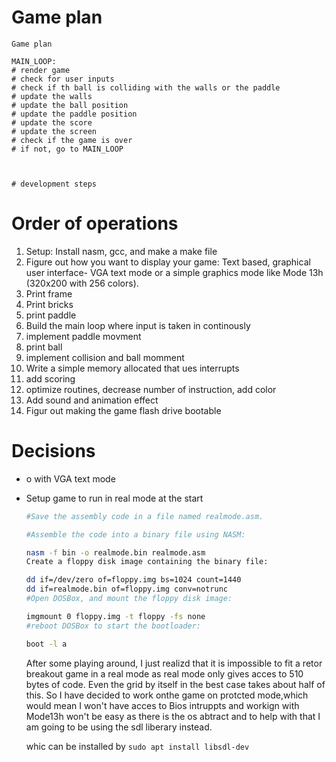 # Game plan

```
Game plan

MAIN_LOOP:
# render game
# check for user inputs
# check if th ball is colliding with the walls or the paddle
# update the walls
# update the ball position
# update the paddle position
# update the score
# update the screen
# check if the game is over
# if not, go to MAIN_LOOP



# development steps

```

# Order of operations

1. Setup: Install nasm, gcc, and make a make file
2. Figure out how you want to display your game: Text based, graphical user interface- VGA text mode or a simple graphics mode like Mode 13h (320x200 with 256 colors).
3. Print frame
4. Print bricks
5. print paddle
6. Build the main loop where input is taken in continously
7. implement paddle movment
8. print ball
9. implement collision and ball momment
10. Write a simple memory allocated that ues interrupts
11. add scoring
12. optimize routines, decrease number of instruction, add color
13. Add sound and animation effect
14. Figur out making the game flash drive bootable

# Decisions

- o with VGA text mode
- Setup game to run in real mode at the start

  ```bash
  #Save the assembly code in a file named realmode.asm.

  #Assemble the code into a binary file using NASM:

  nasm -f bin -o realmode.bin realmode.asm
  Create a floppy disk image containing the binary file:

  dd if=/dev/zero of=floppy.img bs=1024 count=1440
  dd if=realmode.bin of=floppy.img conv=notrunc
  #Open DOSBox, and mount the floppy disk image:

  imgmount 0 floppy.img -t floppy -fs none
  #reboot DOSBox to start the bootloader:

  boot -l a

  ```

  After some playing around, I just realizd that it is impossible to fit a retor breakout game in a real mode as real mode only gives acces to 510 bytes of code. Even the grid by itself in the best case takes about half of this. So I have decided to work onthe game on protcted mode,which would mean I won't have acces to Bios intruppts and workign with Mode13h won't be easy as there is the os abtract and to help with that I am going to be using the sdl liberary instead.

  whic can be installed by `sudo apt install libsdl-dev`
